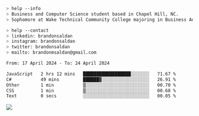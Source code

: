 ````bash
> help --info
> Business and Computer Science student based in Chapel Hill, NC.
> Sophomore at Wake Technical Community College majoring in Business Administration.
````

````bash
> help --contact
> linkedin: brandonsaldan
> instagram: brandonsaldan
> twitter: brandonsaldan
> mailto: brandonmsaldan@gmail.com
````

<!--START_SECTION:waka-->

```txt
From: 17 April 2024 - To: 24 April 2024

JavaScript   2 hrs 12 mins   ██████████████████░░░░░░░   71.67 %
C#           49 mins         ██████▓░░░░░░░░░░░░░░░░░░   26.91 %
Other        1 min           ▒░░░░░░░░░░░░░░░░░░░░░░░░   00.70 %
CSS          1 min           ▒░░░░░░░░░░░░░░░░░░░░░░░░   00.68 %
Text         0 secs          ░░░░░░░░░░░░░░░░░░░░░░░░░   00.05 %
```

<!--END_SECTION:waka-->

![](https://komarev.com/ghpvc/?username=brandonsaldan&color=6A8AFF)
